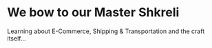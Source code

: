 # We bow to our Master Shkreli

Learning about E-Commerce, Shipping & Transportation and the craft itself...
